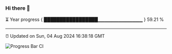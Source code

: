 ### Hi there 👋

⏳ Year progress { █████████████████▁▁▁▁▁▁▁▁▁▁▁▁▁ } 59.21 %

---

⏰ Updated on Sun, 04 Aug 2024 16:38:18 GMT

![Progress Bar CI](https://github.com/IshwaranRudhara/GIT-ACTION/workflows/Progress%20Bar%20CI/badge.svg)
